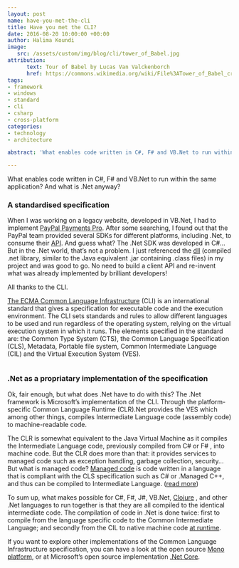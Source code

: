 ```yaml
---
layout: post
name: have-you-met-the-cli 
title: Have you met the CLI?
date: 2016-08-20 10:00:00 +00:00
author: Halima Koundi
image:
   src: /assets/custom/img/blog/cli/tower_of_Babel.jpg
attribution:
      text: Tour of Babel by Lucas Van Valckenborch
      href: https://commons.wikimedia.org/wiki/File%3ATower_of_Babel_cropped_square.jpg
tags:
- framework 
- windows 
- standard
- cli
- csharp
- cross-platform
categories:
- technology
- architecture

abstract: 'What enables code written in C#, F# and VB.Net to run within the same application? And what is .Net anyway?'

---
```


What enables code written in C#, F# and VB.Net to run within the same application? And what is .Net anyway?

### A standardised specification

When I was working on a legacy website, developed in VB.Net, I had to implement [PayPal Payments Pro](https://developer.paypal.com/webapps/developer/docs/classic/lifecycle/sdks/).  After some searching, I found out that the PayPal team provided several SDKs for different platforms, including .Net, to consume their [API](https://developer.paypal.com/webapps/developer/docs/classic/). And guess what? The .Net SDK was developed in C#… 
But in the .Net world, that’s not a problem.
I just referenced the [dll](https://msdn.microsoft.com/en-us/library/ms682589.aspx) (compiled .net library, similar to the Java equivalent .jar containing .class files) in my project and was good to go. No need to build a client API and re-invent what was already implemented by brilliant developers!

All thanks to the CLI.

[The ECMA Common Language Infrastructure](http://www.amazon.co.uk/Language-Infrastructure-Annotated-Microsoft-Development/dp/0321154932/ref=sr_1_1?ie=UTF8&qid=1428168490&sr=8-1&keywords=common+language+infrastructure) (CLI) is an international standard that gives a specification for executable code and the execution environment. The CLI sets standards and rules to allow different languages to be used and run regardless of the operating system, relying on the virtual execution system in which it runs.
The elements specified in the standard are: the Common Type System (CTS), the Common Language Specification (CLS), Metadata, Portable file system, Common Intermediate Language (CIL) and the Virtual Execution System (VES).

<img src="{{site.baseurl}}/assets/custom/img/blog/cli/common_language_infra.jpg" alt="" class="img-fluid"/>

### .Net as a propriatary implementation of the specification

Ok, fair enough, but what does .Net have to do with this?
The .Net framework is Microsoft’s implementation of the CLI. 
Through the platform-specific Common Language Runtime (CLR).Net provides the VES which among other things, compiles Intermediate Language code (assembly code) to machine-readable code.

The CLR is somewhat equivalent to the Java Virtual Machine as it compiles the Intermediate Language code, previously compiled from C# or F# , into machine code. But the CLR does more than that: it provides services to managed code such as exception handling, garbage collection, security…
But what is managed code? [Managed code](http://en.wikipedia.org/wiki/Managed_code) is code written in a language that is compliant with the CLS specification such as C# or .Managed C++, and thus can be compiled to Intermediate Language. ([read more](http://www.developer.com/net/cplus/article.php/2197621/Managed-Unmanaged-Native-What-Kind-of-Code-Is-This.htm))

To sum up, what makes possible for C#, F#, J#, VB.Net, [Clojure](http://www.clojure.org/about/clojureclr) , and other .Net languages to run together is that they are all compiled to the identical intermediate code. The compilation of code in .Net is done twice: first to compile from the language specific code to the Common Intermediate Language; and secondly from the CIL to native machine code [at runtime](https://msdn.microsoft.com/en-us/library/ht8ecch6%28v=vs.90%29.aspx).

If you want to explore other implementations of the Common Language Infrastructure specification, you can have a look at the open source [Mono platform](http://www.mono-project.com/docs/about-mono/), or at Microsoft’s open source implementation [.Net Core](https://www.microsoft.com/net/core/platform).

